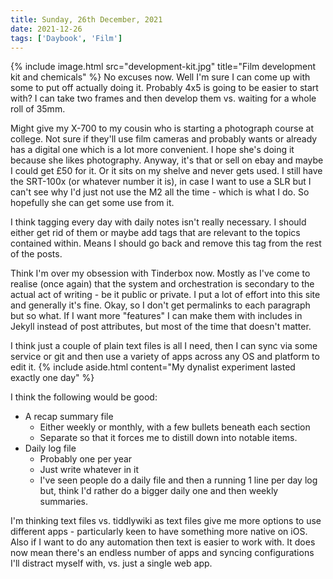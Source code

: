 ```yaml
---
title: Sunday, 26th December, 2021
date: 2021-12-26
tags: ['Daybook', 'Film']
---
```


{% include image.html src="development-kit.jpg" title="Film development kit and chemicals" %}
No excuses now. Well I'm sure I can come up with some to put off actually doing it. Probably 4x5 is going to be easier to start with? I can take two frames and then develop them vs. waiting for a whole roll of 35mm.

Might give my X-700 to my cousin who is starting a photograph course at college. Not sure if they'll use film cameras and probably wants or already has a digital one which is a lot more convenient. I hope she's doing it because she likes photography. Anyway, it's that or sell on ebay and maybe I could get £50 for it. Or it sits on my shelve and never gets used. I still have the SRT-100x (or whatever number it is), in case I want to use a SLR but I can't see why I'd just not use the M2 all the time - which is what I do. So hopefully she can get some use from it.

I think tagging every day with daily notes isn't really necessary. I should either get rid of them or maybe add tags that are relevant to the topics contained within. Means I should go back and remove this tag from the rest of the posts.

Think I'm over my obsession with Tinderbox now. Mostly as I've come to realise (once again) that the system and orchestration is secondary to the actual act of writing - be it public or private. I put a lot of effort into this site and generally it's fine. Okay, so I don't get permalinks to each paragraph but so what. If I want more "features" I can make them with includes in Jekyll instead of post attributes, but most of the time that doesn't matter.

I think just a couple of plain text files is all I need, then I can sync via some service or git and then use a variety of apps across any OS and platform to edit it.
{% include aside.html content="My dynalist experiment lasted exactly one day" %}

I think the following would be good:

* A recap summary file
  * Either weekly or monthly, with a few bullets beneath each section
  * Separate so that it forces me to distill down into notable items.
* Daily log file
  * Probably one per year
  * Just write whatever in it
  * I've seen people do a daily file and then a running 1 line per day log but, think I'd rather do a bigger daily one and then weekly summaries.

I'm thinking text files vs. tiddlywiki as text files give me more options to use different apps - particularly keen to have something more native on iOS. Also if I want to do any automation then text is easier to work with. It does now mean there's an endless number of apps and syncing configurations I'll distract myself with, vs. just a single web app.
